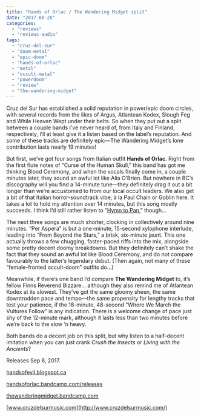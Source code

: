 ```yaml
---
title: "Hands of Orlac / The Wandering Midget split"
date: "2017-08-28"
categories: 
  - "reviews"
  - "reviews-audio"
tags: 
  - "cruz-del-sur"
  - "doom-metal"
  - "epic-doom"
  - "hands-of-orlac"
  - "metal"
  - "occult-metal"
  - "powerdoom"
  - "review"
  - "the-wandering-midget"
---
```


Cruz del Sur has established a solid reputation in power/epic doom circles, with several records from the likes of Argus, Atlantean Kodex, Slough Feg and While Heaven Wept under their belts. So when they put out a split between a couple bands I’ve never heard of, from Italy and Finland, respectively, I’ll at least give it a listen based on the label’s reputation. And some of these tracks are definitely epic—The Wandering Midget’s lone contribution lasts nearly 19 minutes!

But first, we’ve got four songs from Italian outfit **Hands of Orlac**. Right from the first flute notes of “Curse of the Human Skull,” this band has got me thinking Blood Ceremony, and when the vocals finally come in, a couple minutes later, they sound an awful lot like Alia O’Brien. But nowhere in BC’s discography will you find a 14-minute tune—they definitely drag it out a bit longer than we’re accustomed to from our local occult leaders. We also get a bit of that Italian horror-soundtrack vibe, à la Paul Chain or Goblin here. It takes a lot to hold my attention over 14 minutes, but this song mostly succeeds. I think I’d still rather listen to “[Hymn to Pan](https://www.youtube.com/watch?v=EN0L3v1E6A0),” though…

The next three songs are much shorter, clocking in collectively around nine minutes. “Per Aspera” is but a one-minute, 15-second xylophone interlude, leading into “From Beyond the Stars,” a brisk, six-minute jaunt. This one actually throws a few chugging, faster-paced riffs into the mix, alongside some pretty decent doomy breakdowns. But they definitely can’t shake the fact that they sound an awful lot like Blood Ceremony, and do not compare favourably to the latter’s legendary debut. (Then again, not many of these “female-fronted occult-doom” outfits do…)

Meanwhile, if there’s one band I’d compare **The Wandering Midget** to, it’s fellow Finns Reverend Bizzare… although they also remind me of Atlantean Kodex at its slowest. They’ve got the same gloomy sheen, the same downtrodden pace and tempo—the same propensity for lengthy tracks that test your patience, if the 18-minute, 48-second “Where We March the Vultures Follow” is any indication. There is a welcome change of pace just shy of the 12-minute mark, although it lasts less than two minutes before we’re back to the slow ‘n heavy.

Both bands do a decent job on this split, but why listen to a half-decent imitation when you can just crank _Crush the Insects_ or _Living with the Ancients_?

Releases Sep 8, 2017.

[handsofevil.blogspot.ca](http://handsofevil.blogspot.ca/)

[handsoforlac.bandcamp.com/releases](https://handsoforlac.bandcamp.com/releases)

[thewanderingmidget.bandcamp.com](https://thewanderingmidget.bandcamp.com/)

[www.cruzdelsurmusic.com](http://www.cruzdelsurmusic.com/)

